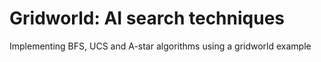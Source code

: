 # Gridworld: AI search techniques
Implementing BFS, UCS and A-star algorithms using a gridworld example
